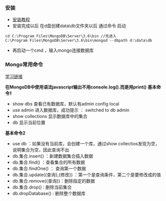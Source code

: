 ### 安装
* [安装教程](http://www.runoob.com/mongodb/mongodb-window-install.html)
* 安装完成以后
在d盘创建data\db文件夹以后
通过命令 启动
```
cd C:\Program Files\MongoDB\Server\3.6\bin //先进入
C:\Program Files\MongoDB\Server\3.6\bin\mongod --dbpath d:\data\db 
```
* 再启动一个cmd ，输入mongo连接数据库
### Mongo常用命令
[学习链接](http://jspang.com/2017/12/16/mongdb/)

**在MongoDB中使用语法javascript输出不用console.log().而是用print()**
**基本命令1**
* show dbs  查看已有数据库，默认有admin config local
* use admin  进入数据库，成功提示 ： switched to db admin
* show collections  显示数据库中的集合
* db 显示当前位置

**基本命令2**
* use db  ：如果没有当前库，会创建一个库，通过show collectios发现为空，说明集合为空，因此查询不出
* db.集合.insert() ：新建数据集合插入数据 
* db.集合.find() ：查看集合的所有数据
* db.集合.findOne() ： 查询第一个数据
* db.集合.update({查询},{修改}) ：第一个是查询条件，第二个是要修改成的值
* db.集合.remove({查询})：删除指定的数据
* db.集合.drop() : 删除当前集合
* db.dropDatabase() : 删除整个数据库
